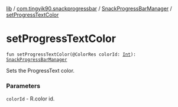 [lib](../../index.md) / [com.tingyik90.snackprogressbar](../index.md) / [SnackProgressBarManager](index.md) / [setProgressTextColor](.)

# setProgressTextColor

`fun setProgressTextColor(@ColorRes colorId: `[`Int`](https://kotlinlang.org/api/latest/jvm/stdlib/kotlin/-int/index.html)`): `[`SnackProgressBarManager`](index.md)

Sets the ProgressText color.

### Parameters

`colorId` - R.color id.